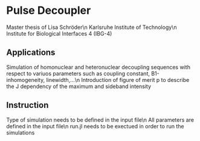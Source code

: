 # Pulse Decoupler

Master thesis of Lisa Schröder\n
Karlsruhe Institute of Technology\n
Institute for Biological Interfaces 4 (IBG-4)

## Applications

Simulation of homonuclear and heteronuclear decoupling sequences with respect to variuos parameters such as coupling constant, B1-inhomogeneity, linewidth,...\n
Introduction of figure of merit p to describe the J dependency of the maximum and sideband intensity

## Instruction

Type of simulation needs to be defined in the input file\n
All parameters are defined in the input file\n
run.jl needs to be exectued in order to run the simulations
